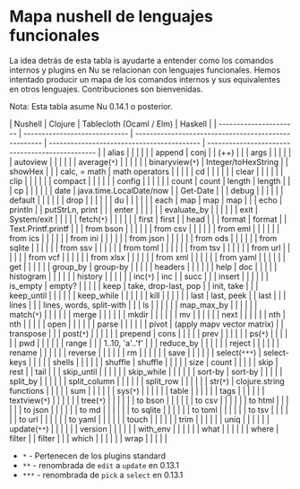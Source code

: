 # Mapa nushell de lenguajes funcionales

La idea detrás de esta tabla is ayudarte a entender como los comandos internos y plugins en Nu se relacionan con lenguajes funcionales. Hemos intentado producir un mapa de los comandos internos y sus equivalentes en otros lenguajes. Contribuciones son bienvenidas.

Nota: Esta tabla asume Nu 0.14.1 o posterior.


| Nushell                | Clojure                       | Tablecloth (Ocaml / Elm)                             | Haskell                                    |
| ---------------------- | ----------------------------- | ---------------------------------------------------- | ------------------------------------------ | ----------------------------------------------- |
| alias                  |                               |                                                      |                                            |                                                 |
| append                 | conj                          |                                                      | (++)                                       |                                                 |
| args                   |                               |                                                      |                                            |                                                 |
| autoview               |                               |                                                      |                                            |                                                 |
| average(`*`)           |                               |                                                      |                                            |                                                 |
| binaryview(`*`)        | Integer/toHexString           |                                                      | showHex                                    |                                                 |
| calc, = math           | math operators                |                                                      |                                            |                                                 |
| cd                     |                               |                                                      |                                            |                                                 |
| clear                  |                               |                                                      |                                            |                                                 |
| clip                   |                               |                                                      |                                            |                                                 |
| compact                |                               |                                                      |                                            |                                                 |
| config                 |                               |                                                      |                                            |                                                 |
| count                  | count                         | length                                               | length                                     |                                                 |
| cp                     |                               |                                                      |                                            |                                                 |
| date                   | java.time.LocalDate/now       |                                                      | Get-Date                                   |                                                 |
| debug                  |                               |                                                      |                                            |                                                 |
| default                |                               |                                                      |                                            |                                                 |
| drop                   |                               |                                                      |                                            |                                                 |
| du                     |                               |                                                      |                                            |                                                 |
| each                   | map                           | map                                                  | map                                        |                                                 |
| echo                   | println                       |                                                      | putStrLn, print                            |                                                 |
| enter                  |                               |                                                      |                                            |                                                 |
| evaluate_by            |                               |                                                      |                                            |                                                 |
| exit                   | System/exit                   |                                                      |                                            |                                                 |
| fetch(`*`)             |                               |                                                      |                                            |                                                 |
| first                  | first                         |                                                      | head                                       |                                                 |
| format                 | format                        |                                                      | Text.Printf.printf                         |                                                 |
| from bson              |                               |                                                      |                                            |                                                 |
| from csv               |                               |                                                      |                                            |                                                 |
| from eml               |                               |                                                      |                                            |                                                 |
| from ics               |                               |                                                      |                                            |                                                 |
| from ini               |                               |                                                      |                                            |                                                 |
| from json              |                               |                                                      |                                            |                                                 |
| from ods               |                               |                                                      |                                            |                                                 |
| from sqlite            |                               |                                                      |                                            |                                                 |
| from ssv               |                               |                                                      |                                            |                                                 |
| from toml              |                               |                                                      |                                            |                                                 |
| from tsv               |                               |                                                      |                                            |                                                 |
| from url               |                               |                                                      |                                            |                                                 |
| from vcf               |                               |                                                      |                                            |                                                 |
| from xlsx              |                               |                                                      |                                            |                                                 |
| from xml               |                               |                                                      |                                            |                                                 |
| from yaml              |                               |                                                      |                                            |                                                 |
| get                    |                               |                                                      |                                            |                                                 |
| group_by               | group-by                      |                                                      |                                            |                                                 |
| headers                |                               |                                                      |                                            |                                                 |
| help                   | doc                           |                                                      |                                            |                                                 |
| histogram              |                               |                                                      |                                            |                                                 |
| history                |                               |                                                      |                                            |                                                 |
| inc(`*`)               | inc                           |                                                      | succ                                       |                                                 |
| insert                 |                               |                                                      |                                            |                                                 |
| is_empty               | empty?                        |                                                      |                                            |                                                 |
| keep                   | take, drop-last, pop          |                                                      | init, take                                 |                                                 |
| keep_until             |                               |                                                      |                                            |                                                 |
| keep_while             |                               |                                                      |                                            |                                                 |
| kill                   |                               |                                                      |                                            |                                                 |
| last                   | last, peek                    |                                                      | last                                       |                                                 |
| lines                  |                               |                                                      | lines, words, split-with                   |                                                 |
| ls                     |                               |                                                      |                                            |                                                 |
| map_max_by             |                               |                                                      |                                            |                                                 |
| match(`*`)             |                               |                                                      |                                            |                                                 |
| merge                  |                               |                                                      |                                            |                                                 |
| mkdir                  |                               |                                                      |                                            |                                                 |
| mv                     |                               |                                                      |                                            |                                                 |
| next                   |                               |                                                      |                                            |                                                 |
| nth                    | nth                           |                                                      |                                            |                                                 |
| open                   |                               |                                                      |                                            |                                                 |
| parse                  |                               |                                                      |                                            |                                                 |
| pivot                  | (apply mapv vector matrix)    |                                                      | transpose                                  |                                                 |
| post(`*`)              |                               |                                                      |                                            |                                                 |
| prepend                | cons                          |                                                      |                                            |                                                 |
| prev                   |                               |                                                      |                                            |                                                 |
| ps(`*`)                |                               |                                                      |                                            |                                                 |
| pwd                    |                               |                                                      |                                            |                                                 |
| range                  |                               |                                                      | 1..10, 'a'..'f'                            |                                                 |
| reduce_by              |                               |                                                      |                                            |                                                 |
| reject                 |                               |                                                      |                                            |                                                 |
| rename                 |                               |                                                      |                                            |                                                 |
| reverse                |                               |                                                      |                                            |                                                 |
| rm                     |                               |                                                      |                                            |                                                 |
| save                   |                               |                                                      |                                            |                                                 |
| select(`***`)          | select-keys                   |                                                      |                                            |                                                 |
| shells                 |                               |                                                      |                                            |                                                 |
| shuffle                | shuffle                       |                                                      |                                            |                                                 |
| size                   | count                         |                                                      |                                            |                                                 |
| skip                   | rest                          |                                                      | tail                                       |                                                 |
| skip_until             |                               |                                                      |                                            |                                                 |
| skip_while             |                               |                                                      |                                            |                                                 |
| sort-by                | sort-by                       |                                                      |                                            |                                                 |
| split_by               |                               |                                                      |                                            |                                                 |
| split_column           |                               |                                                      |                                            |                                                 |
| split_row              |                               |                                                      |                                            |                                                 |
| str(`*`)               | clojure.string functions      |                                                      |                                            |                                                 |
| sum                    |                               |                                                      |                                            |                                                 |
| sys(`*`)               |                               |                                                      |                                            |                                                 |
| table                  |                               |                                                      |                                            |                                                 |
| tags                   |                               |                                                      |                                            |                                                 |
| textview(`*`)          |                               |                                                      |                                            |                                                 |
| tree(`*`)              |                               |                                                      |                                            |                                                 |
| to bson                |                               |                                                      |                                            |                                                 |
| to csv                 |                               |                                                      |                                            |                                                 |
| to html                |                               |                                                      |                                            |                                                 |
| to json                |                               |                                                      |                                            |                                                 |
| to md                  |                               |                                                      |                                            |                                                 |
| to sqlite              |                               |                                                      |                                            |                                                 |
| to toml                |                               |                                                      |                                            |                                                 |
| to tsv                 |                               |                                                      |                                            |                                                 |
| to url                 |                               |                                                      |                                            |                                                 |
| to yaml                |                               |                                                      |                                            |                                                 |
| touch                  |                               |                                                      |                                            |                                                 |
| trim                   |                               |                                                      |                                            |                                                 |
| uniq                   |                               |                                                      |                                            |                                                 |
| update(`**`)           |                               |                                                      |                                            |                                                 |
| version                |                               |                                                      |                                            |                                                 |
| with_env               |                               |                                                      |                                            |                                                 |
| what                   |                               |                                                      |                                            |                                                 |
| where                  | filter                        |                                                      | filter                                     |                                                 |
| which                  |                               |                                                      |                                            |                                                 |
| wrap                   |                               |                                                      |                                            |                                                 |

* `*` - Pertenecen de los plugins standard
* `**` - renombrada de `edit` a `update` en 0.13.1
* `***` - renombrada de `pick` a `select` en 0.13.1
